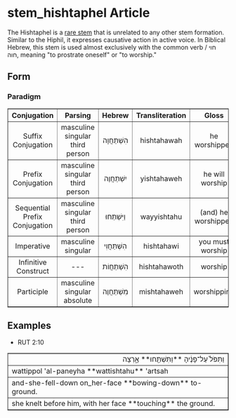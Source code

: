# stem_hishtaphel Article
The Hishtaphel is a [rare stem](https://git.door43.org/Door43/en-uhg/src/master/content/stem/02.md#uncommon-stems) that is unrelated to any other stem formation. Similar to the Hiphil, it expresses causative action in active voice. In Biblical Hebrew, this stem is used almost exclusively with the common verb חוי / חוה, meaning "to prostrate oneself" or "to worship."

## Form

### Paradigm

<table border="1" class="docutils">
<tr class="row-odd" align="center"><th>Conjugation</th><th>Parsing</th><th>Hebrew</th><th>Transliteration</th><th>Gloss</th>
</tr>
<tr class="row-even" align="center"><td>Suffix Conjugation</td><td>masculine singular third person</td><td>הִשְׁתַּחֲוָה</td><td>hishtahawah</td><td>he worshipped</td>
</tr>
<tr class="row-odd" align="center"><td>Prefix Conjugation</td><td>masculine singular third person</td><td>יִשְׁתַּחֲוֶה</td><td>yishtahaweh</td><td>he will worship</td>
</tr>
<tr class="row-odd" align="center"><td>Sequential Prefix Conjugation</td><td>masculine singular third person</td><td>וַיִּשְׁתַּחוּ</td><td>wayyishtahu</td><td>(and) he worshipped</td>
</tr>
<tr class="row-odd" align="center"><td>Imperative</td><td>masculine singular</td><td>הִשְׁתַּחֲוִי</td><td>hishtahawi</td><td>you must worship</td>
</tr>
<tr class="row-even" align="center"><td>Infinitive Construct</td><td>---</td><td>הִשְׁתַּחֲוֹת</td><td>hishtahawoth</td><td>worship</td>
</tr>
<tr class="row-even" align="center"><td>Participle</td><td>masculine singular absolute</td><td>מִשְׁתַּחֲוֶה</td><td>mishtahaweh</td><td>worshipping</td>
</tr>
</tbody>
</table>

## Examples

* RUT 2:10
<table border="1" class="docutils">
<colgroup>
<col width="100%" />
</colgroup>
<tbody valign="top">
<tr class="row-odd" align="right"><td>וַתִּפֹּל֙ עַל־פָּנֶ֔יהָ **וַתִּשְׁתַּ֖חוּ** אָ֑רְצָה</td>
</tr>
<tr class="row-even"><td>wattippol 'al-paneyha **wattishtahu** 'artsah</td>
</tr>
<tr class="row-odd"><td>and-she-fell-down on_her-face **bowing-down** to-ground.</td>
</tr>
<tr class="row-even"><td>she knelt before him, with her face **touching** the ground.</td>
</tr>
</tbody>
</table>